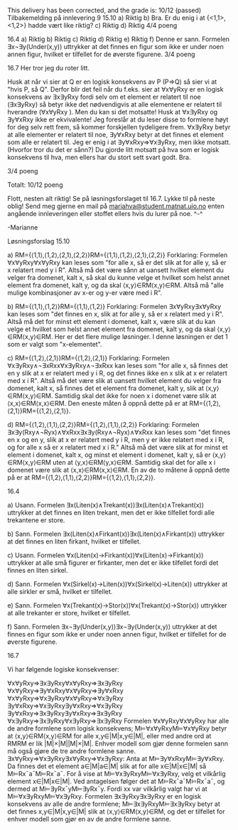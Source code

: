 This delivery has been corrected, and the grade is: 10/12 (passed)
Tilbakemelding på innlevering 9
15.10
a) Riktig
b) Bra. Er du enig i at {<1,1>, <1,2>} hadde vært like riktig?
c) Riktig
d) Riktig
4/4 poeng

16.4
a) Riktig
b) Riktig
c) Riktig
d) Riktig
e) Riktig
f) Denne er sann. Formelen ∃x¬∃y(Under(x,y)) uttrykker at det finnes en figur som ikke er under noen annen figur, hvilket er tilfellet for de øverste figurene.
3/4 poeng

16.7
Her tror jeg du roter litt.

Husk at når vi sier at Q er en logisk konsekvens av P (P=>Q) så sier vi at "hvis P, så Q". Derfor blir det feil når du f.eks. sier at ∀x∀yRxy er en logisk konsekvens av ∃x∃yRxy fordi selv om et element er relatert til noe (∃x∃yRxy) så betyr ikke det nødvendigvis at alle elementene er relatert til hverandre (∀x∀yRxy ). Men du kan si det motsatte!
Husk at ∀x∃yRxy og ∃y∀xRxy ikke er ekvivalente! Jeg foreslår at du leser disse to formlene høyt for deg selv rett frem, så kommer forskjellen tydeligere frem.
∀x∃yRxy betyr at alle elementer er relatert til noe, ∃y∀xRxy betyr at det finnes et element som alle er relatert til.
Jeg er enig i at ∃y∀xRxy⇒∀x∃yRxy, men ikke motsatt. (Hvorfor tror du det er sånn?)
Du gjorde litt motsatt på hva som er logisk konsekvens til hva, men ellers har du stort sett svart godt. Bra.

3/4 poeng

Totalt: 10/12 poeng

Flott, nesten alt riktig! Se på løsningsforslaget til 16.7. Lykke til på neste oblig!
Send meg gjerne en mail på mariahva@student.matnat.uio.no enten angående innleveringen eller stoffet ellers hvis du lurer på noe. ^-^

-Marianne

Løsningsforslag
15.10

a) RM={⟨1,1⟩,⟨1,2⟩,⟨2,1⟩,⟨2,2⟩}RM={⟨1,1⟩,⟨1,2⟩,⟨2,1⟩,⟨2,2⟩}
Forklaring: Formelen ∀x∀yRxy∀x∀yRxy kan leses som "for alle x, så er det slik at for alle y, så er x relatert med y i R". Altså må det være sånn at uansett hvilket element du velger fra domenet, kalt x, så skal du kunne velge et hvilket som helst annet element fra domenet, kalt y, og da skal ⟨x,y⟩∈RM⟨x,y⟩∈RM. Altså må "alle mulige kombinasjoner av x-er og y-er være med i R".

b) RM={⟨1,1⟩,⟨1,2⟩}RM={⟨1,1⟩,⟨1,2⟩}
Forklaring: Formelen ∃x∀yRxy∃x∀yRxy kan leses som "det finnes en x, slik at for alle y, så er x relatert med y i R". Altså må det for minst ett element i domenet, kalt x, være slik at du kan velge et hvilket som helst annet element fra domenet, kalt y, og da skal ⟨x,y⟩∈RM⟨x,y⟩∈RM. Her er det flere mulige løsninger. I denne løsningen er det 1 som er valgt som "x-elementet".

c) RM={⟨1,2⟩,⟨2,1⟩}RM={⟨1,2⟩,⟨2,1⟩}
Forklaring: Formelen ∀x∃yRxy∧¬∃xRxx∀x∃yRxy∧¬∃xRxx kan leses som "for alle x, så finnes det en y slik at x er relatert med y i R, og det finnes ikke en x slik at x er relatert med x i R". Altså må det være slik at uansett hvilket element du velger fra domenet, kalt x, så finnes det et element fra domenet, kalt y, slik at ⟨x,y⟩∈RM⟨x,y⟩∈RM. Samtidig skal det ikke for noen x i domenet være slik at ⟨x,x⟩∈RM⟨x,x⟩∈RM. Den eneste måten å oppnå dette på er at RM={⟨1,2⟩,⟨2,1⟩}RM={⟨1,2⟩,⟨2,1⟩}.

d) RM={⟨1,2⟩,⟨1,1⟩,⟨2,2⟩}RM={⟨1,2⟩,⟨1,1⟩,⟨2,2⟩}
Forklaring: Formelen ∃x∃y(Rxy∧¬Ryx)∧∀xRxx∃x∃y(Rxy∧¬Ryx)∧∀xRxx kan leses som "det finnes en x og en y, slik at x er relatert med y i R, men y er ikke relatert med x i R, og for alle x så er x relatert med x i R." Altså må det være slik at for minst et element i domenet, kalt x, og minst et element i domenet, kalt y, så er ⟨x,y⟩∈RM⟨x,y⟩∈RM uten at ⟨y,x⟩∈RM⟨y,x⟩∈RM. Samtidig skal det for alle x i domenet være slik at ⟨x,x⟩∈RM⟨x,x⟩∈RM. En av de to måtene å oppnå dette på er at RM={⟨1,2⟩,⟨1,1⟩,⟨2,2⟩}RM={⟨1,2⟩,⟨1,1⟩,⟨2,2⟩}.

16.4

a) Usann. Formelen ∃x(Liten(x)∧Trekant(x))∃x(Liten(x)∧Trekant(x)) uttrykker at det finnes en liten trekant, men det er ikke tilfellet fordi alle trekantene er store.

b) Sann. Formelen ∃x(Liten(x)∧Firkant(x))∃x(Liten(x)∧Firkant(x)) uttrykker at det finnes en liten firkant, hvilket er tilfellet.

c) Usann. Formelen ∀x(Liten(x)→Firkant(x))∀x(Liten(x)→Firkant(x)) uttrykker at alle små figurer er firkanter, men det er ikke tilfellet fordi det finnes en liten sirkel.

d) Sann. Formelen ∀x(Sirkel(x)→Liten(x))∀x(Sirkel(x)→Liten(x)) uttrykker at alle sirkler er små, hvilket er tilfellet.

e) Sann. Formelen ∀x(Trekant(x)→Stor(x))∀x(Trekant(x)→Stor(x)) uttrykker at alle trekanter er store, hvilket er tilfellet.

f) Sann. Formelen ∃x¬∃y(Under(x,y))∃x¬∃y(Under(x,y)) uttrykker at det finnes en figur som ikke er under noen annen figur, hvilket er tilfellet for de øverste figurene.

16.7

Vi har følgende logiske konsekvenser:

∀x∀yRxy⇒∃x∃yRxy∀x∀yRxy⇒∃x∃yRxy
∀x∀yRxy⇒∃y∀xRxy∀x∀yRxy⇒∃y∀xRxy
∀x∀yRxy⇒∀x∃yRxy∀x∀yRxy⇒∀x∃yRxy
∃y∀xRxy⇒∀x∃yRxy∃y∀xRxy⇒∀x∃yRxy
∃y∀xRxy⇒∃x∃yRxy∃y∀xRxy⇒∃x∃yRxy
∀x∃yRxy⇒∃x∃yRxy∀x∃yRxy⇒∃x∃yRxy
Formelen ∀x∀yRxy∀x∀yRxy har alle de andre formlene som logisk konsekvens; M⊨∀x∀yRxyM⊨∀x∀yRxy betyr at ⟨x,y⟩∈RM⟨x,y⟩∈RM for alle x,y∈|M|x,y∈|M|, eller med andre ord at RMRM er lik |M|×|M||M|×|M|. Enhver modell som gjør denne formelen sann må også gjøre de tre andre formlene sanne.
∃x∀yRxy⇒∀x∃yRxy∃x∀yRxy⇒∀x∃yRxy: Anta at M⊨∃y∀xRxyM⊨∃y∀xRxy. Da finnes det et element a∈|M|a∈|M| slik at for alle x∈|M|x∈|M| så M⊨Rx¯a¯M⊨Rx¯a¯. For å vise at M⊨∀x∃yRxyM⊨∀x∃yRxy, velg et vilkårlig element x∈|M|x∈|M|. Ved antagelsen følger det at M⊨Rx¯a¯M⊨Rx¯a¯, og dermed at M⊨∃yRx¯yM⊨∃yRx¯y. Fordi xx var vilkårlig valgt har vi at M⊨∀x∃yRxyM⊨∀x∃yRxy.
Formelen ∃x∃yRxy∃x∃yRxy er en logisk konsekvens av alle de andre formlene; M⊨∃x∃yRxyM⊨∃x∃yRxy betyr at det finnes x,y∈|M|x,y∈|M| slik at ⟨x,y⟩∈RM⟨x,y⟩∈RM, og det er tilfellet for enhver modell som gjør en av de andre formlene sanne.